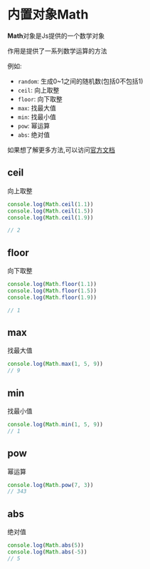 # 内置对象Math

**Math**对象是Js提供的一个数学对象

作用是提供了一系列数学运算的方法

例如:

* `random`: 生成0~1之间的随机数(包括0不包括1)
* `ceil`: 向上取整
* `floor`: 向下取整
* `max`: 找最大值
* `min`: 找最小值
* `pow`: 幂运算
* `abs`: 绝对值

如果想了解更多方法,可以访问[官方文档](https://developer.mozilla.org/zh-CN/docs/Web/JavaScript/Reference/Global_Objects/Math)

## ceil

向上取整

```js
console.log(Math.ceil(1.1))
console.log(Math.ceil(1.5))
console.log(Math.ceil(1.9))

// 2
```

## floor

向下取整

```js
console.log(Math.floor(1.1))
console.log(Math.floor(1.5))
console.log(Math.floor(1.9))

// 1
```

## max

找最大值

```js
console.log(Math.max(1, 5, 9))
// 9
```

## min

找最小值

```js
console.log(Math.min(1, 5, 9))
// 1
```

## pow

幂运算

```js
console.log(Math.pow(7, 3))
// 343
```

## abs

绝对值

```js
console.log(Math.abs(5))
console.log(Math.abs(-5))
// 5
```

